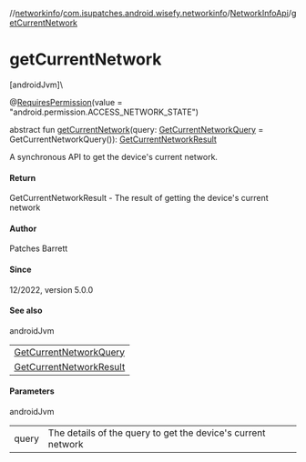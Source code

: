//[networkinfo](../../../index.md)/[com.isupatches.android.wisefy.networkinfo](../index.md)/[NetworkInfoApi](index.md)/[getCurrentNetwork](get-current-network.md)

# getCurrentNetwork

[androidJvm]\

@[RequiresPermission](https://developer.android.com/reference/kotlin/androidx/annotation/RequiresPermission.html)(value = &quot;android.permission.ACCESS_NETWORK_STATE&quot;)

abstract fun [getCurrentNetwork](get-current-network.md)(query: [GetCurrentNetworkQuery](../../com.isupatches.android.wisefy.networkinfo.entities/-get-current-network-query/index.md) = GetCurrentNetworkQuery()): [GetCurrentNetworkResult](../../com.isupatches.android.wisefy.networkinfo.entities/-get-current-network-result/index.md)

A synchronous API to get the device's current network.

#### Return

GetCurrentNetworkResult - The result of getting the device's current network

#### Author

Patches Barrett

#### Since

12/2022, version 5.0.0

#### See also

androidJvm

| |
|---|
| [GetCurrentNetworkQuery](../../com.isupatches.android.wisefy.networkinfo.entities/-get-current-network-query/index.md) |
| [GetCurrentNetworkResult](../../com.isupatches.android.wisefy.networkinfo.entities/-get-current-network-result/index.md) |

#### Parameters

androidJvm

| | |
|---|---|
| query | The details of the query to get the device's current network |
